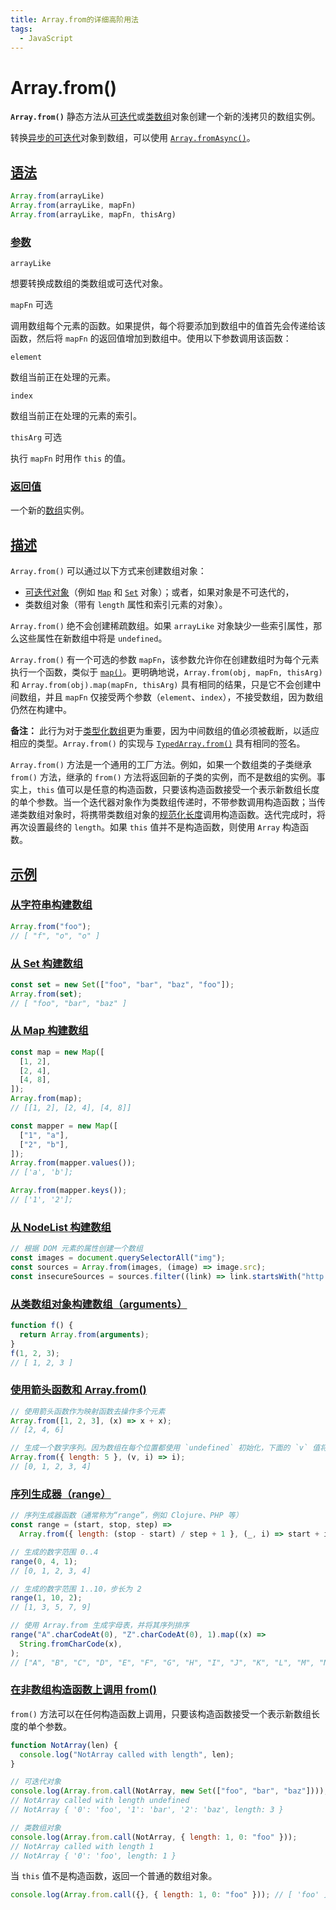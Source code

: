 ```yaml
---
title: Array.from的详细高阶用法
tags:
  - JavaScript
---
```


Array.from()
============

**`Array.from()`** 静态方法从[可迭代](https://developer.mozilla.org/zh-CN/docs/Web/JavaScript/Reference/Iteration_protocols#%E5%8F%AF%E8%BF%AD%E4%BB%A3%E5%8D%8F%E8%AE%AE)或[类数组](https://developer.mozilla.org/zh-CN/docs/Web/JavaScript/Guide/Indexed_collections#%E4%BD%BF%E7%94%A8%E7%B1%BB%E6%95%B0%E7%BB%84%E5%AF%B9%E8%B1%A1)对象创建一个新的浅拷贝的数组实例。

转换[异步的可迭代](https://developer.mozilla.org/zh-CN/docs/Web/JavaScript/Reference/Iteration_protocols#%E5%BC%82%E6%AD%A5%E8%BF%AD%E4%BB%A3%E5%99%A8%E5%92%8C%E5%BC%82%E6%AD%A5%E5%8F%AF%E8%BF%AD%E4%BB%A3%E5%8D%8F%E8%AE%AE)对象到数组，可以使用 [`Array.fromAsync()`](https://developer.mozilla.org/zh-CN/docs/Web/JavaScript/Reference/Global_Objects/Array/fromAsync)。


[语法](about:blank#%E8%AF%AD%E6%B3%95)
------------------------------------


```js
Array.from(arrayLike)
Array.from(arrayLike, mapFn)
Array.from(arrayLike, mapFn, thisArg)

```

### [参数](about:blank#%E5%8F%82%E6%95%B0)

`arrayLike`

想要转换成数组的类数组或可迭代对象。

`mapFn` 可选

调用数组每个元素的函数。如果提供，每个将要添加到数组中的值首先会传递给该函数，然后将 `mapFn` 的返回值增加到数组中。使用以下参数调用该函数：

`element`

数组当前正在处理的元素。

`index`

数组当前正在处理的元素的索引。

`thisArg` 可选

执行 `mapFn` 时用作 `this` 的值。

### [返回值](about:blank#%E8%BF%94%E5%9B%9E%E5%80%BC)

一个新的[数组](https://developer.mozilla.org/zh-CN/docs/Web/JavaScript/Reference/Global_Objects/Array)实例。

[描述](about:blank#%E6%8F%8F%E8%BF%B0)
------------------------------------

`Array.from()` 可以通过以下方式来创建数组对象：

*   [可迭代对象](https://developer.mozilla.org/zh-CN/docs/Web/JavaScript/Reference/Iteration_protocols)（例如 [`Map`](https://developer.mozilla.org/zh-CN/docs/Web/JavaScript/Reference/Global_Objects/Map) 和 [`Set`](https://developer.mozilla.org/zh-CN/docs/Web/JavaScript/Reference/Global_Objects/Set) 对象）；或者，如果对象是不可迭代的，
*   类数组对象（带有 `length` 属性和索引元素的对象）。

`Array.from()` 绝不会创建稀疏数组。如果 `arrayLike` 对象缺少一些索引属性，那么这些属性在新数组中将是 `undefined`。

`Array.from()` 有一个可选的参数 `mapFn`，该参数允许你在创建数组时为每个元素执行一个函数，类似于 [`map()`](https://developer.mozilla.org/zh-CN/docs/Web/JavaScript/Reference/Global_Objects/Array/map)。更明确地说，`Array.from(obj, mapFn, thisArg)` 和 `Array.from(obj).map(mapFn, thisArg)` 具有相同的结果，只是它不会创建中间数组，并且 `mapFn` 仅接受两个参数（`element`、`index`），不接受数组，因为数组仍然在构建中。

**备注：** 此行为对于[类型化数组](https://developer.mozilla.org/zh-CN/docs/Web/JavaScript/Guide/Typed_arrays)更为重要，因为中间数组的值必须被截断，以适应相应的类型。`Array.from()` 的实现与 [`TypedArray.from()`](https://developer.mozilla.org/zh-CN/docs/Web/JavaScript/Reference/Global_Objects/TypedArray/from) 具有相同的签名。

`Array.from()` 方法是一个通用的工厂方法。例如，如果一个数组类的子类继承 `from()` 方法，继承的 `from()` 方法将返回新的子类的实例，而不是数组的实例。事实上，`this` 值可以是任意的构造函数，只要该构造函数接受一个表示新数组长度的单个参数。当一个迭代器对象作为类数组传递时，不带参数调用构造函数；当传递类数组对象时，将携带类数组对象的[规范化长度](https://developer.mozilla.org/zh-CN/docs/Web/JavaScript/Reference/Global_Objects/Array#%E9%95%BF%E5%BA%A6%E5%B1%9E%E6%80%A7%E7%9A%84%E8%A7%84%E8%8C%83%E5%8C%96)调用构造函数。迭代完成时，将再次设置最终的 `length`。如果 `this` 值并不是构造函数，则使用 `Array` 构造函数。

[示例](about:blank#%E7%A4%BA%E4%BE%8B)
------------------------------------

### [从字符串构建数组](about:blank#%E4%BB%8E%E5%AD%97%E7%AC%A6%E4%B8%B2%E6%9E%84%E5%BB%BA%E6%95%B0%E7%BB%84)


```js
Array.from("foo");
// [ "f", "o", "o" ]

```

### [从 Set 构建数组](about:blank#%E4%BB%8E_set_%E6%9E%84%E5%BB%BA%E6%95%B0%E7%BB%84)


```js
const set = new Set(["foo", "bar", "baz", "foo"]);
Array.from(set);
// [ "foo", "bar", "baz" ]

```

### [从 Map 构建数组](about:blank#%E4%BB%8E_map_%E6%9E%84%E5%BB%BA%E6%95%B0%E7%BB%84)


```js
const map = new Map([
  [1, 2],
  [2, 4],
  [4, 8],
]);
Array.from(map);
// [[1, 2], [2, 4], [4, 8]]

const mapper = new Map([
  ["1", "a"],
  ["2", "b"],
]);
Array.from(mapper.values());
// ['a', 'b'];

Array.from(mapper.keys());
// ['1', '2'];

```

### [从 NodeList 构建数组](about:blank#%E4%BB%8E_nodelist_%E6%9E%84%E5%BB%BA%E6%95%B0%E7%BB%84)


```js
// 根据 DOM 元素的属性创建一个数组
const images = document.querySelectorAll("img");
const sources = Array.from(images, (image) => image.src);
const insecureSources = sources.filter((link) => link.startsWith("http://"));

```

### [从类数组对象构建数组（arguments）](about:blank#%E4%BB%8E%E7%B1%BB%E6%95%B0%E7%BB%84%E5%AF%B9%E8%B1%A1%E6%9E%84%E5%BB%BA%E6%95%B0%E7%BB%84%EF%BC%88arguments%EF%BC%89)


```js
function f() {
  return Array.from(arguments);
}
f(1, 2, 3);
// [ 1, 2, 3 ]

```

### [使用箭头函数和 Array.from()](about:blank#%E4%BD%BF%E7%94%A8%E7%AE%AD%E5%A4%B4%E5%87%BD%E6%95%B0%E5%92%8C_array.from)


```js
// 使用箭头函数作为映射函数去操作多个元素
Array.from([1, 2, 3], (x) => x + x);
// [2, 4, 6]

// 生成一个数字序列。因为数组在每个位置都使用 `undefined` 初始化，下面的 `v` 值将是 `undefined`
Array.from({ length: 5 }, (v, i) => i);
// [0, 1, 2, 3, 4]

```

### [序列生成器（range）](about:blank#%E5%BA%8F%E5%88%97%E7%94%9F%E6%88%90%E5%99%A8%EF%BC%88range%EF%BC%89)


```js
// 序列生成器函数（通常称为“range”，例如 Clojure、PHP 等）
const range = (start, stop, step) =>
  Array.from({ length: (stop - start) / step + 1 }, (_, i) => start + i * step);

// 生成的数字范围 0..4
range(0, 4, 1);
// [0, 1, 2, 3, 4]

// 生成的数字范围 1..10，步长为 2
range(1, 10, 2);
// [1, 3, 5, 7, 9]

// 使用 Array.from 生成字母表，并将其序列排序
range("A".charCodeAt(0), "Z".charCodeAt(0), 1).map((x) =>
  String.fromCharCode(x),
);
// ["A", "B", "C", "D", "E", "F", "G", "H", "I", "J", "K", "L", "M", "N", "O", "P", "Q", "R", "S", "T", "U", "V", "W", "X", "Y", "Z"]

```

### [在非数组构造函数上调用 from()](about:blank#%E5%9C%A8%E9%9D%9E%E6%95%B0%E7%BB%84%E6%9E%84%E9%80%A0%E5%87%BD%E6%95%B0%E4%B8%8A%E8%B0%83%E7%94%A8_from)

`from()` 方法可以在任何构造函数上调用，只要该构造函数接受一个表示新数组长度的单个参数。


```js
function NotArray(len) {
  console.log("NotArray called with length", len);
}

// 可迭代对象
console.log(Array.from.call(NotArray, new Set(["foo", "bar", "baz"])));
// NotArray called with length undefined
// NotArray { '0': 'foo', '1': 'bar', '2': 'baz', length: 3 }

// 类数组对象
console.log(Array.from.call(NotArray, { length: 1, 0: "foo" }));
// NotArray called with length 1
// NotArray { '0': 'foo', length: 1 }

```

当 `this` 值不是构造函数，返回一个普通的数组对象。


```js
console.log(Array.from.call({}, { length: 1, 0: "foo" })); // [ 'foo' ]

```


